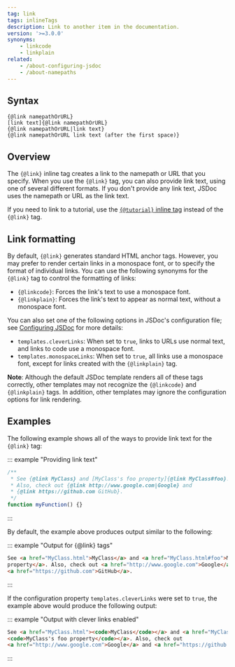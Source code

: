 ```yaml
---
tag: link
tags: inlineTags
description: Link to another item in the documentation.
version: '>=3.0.0'
synonyms:
    - linkcode
    - linkplain
related:
    - /about-configuring-jsdoc
    - /about-namepaths
---
```


## Syntax

    {@link namepathOrURL}
    [link text]{@link namepathOrURL}
    {@link namepathOrURL|link text}
    {@link namepathOrURL link text (after the first space)}


## Overview

The `{@link}` inline tag creates a link to the namepath or URL that you specify. When you use the
`{@link}` tag, you can also provide link text, using one of several different formats. If you don't
provide any link text, JSDoc uses the namepath or URL as the link text.

If you need to link to a tutorial, use the [`{@tutorial}` inline tag][tutorial-inline-tag] instead
of the `{@link}` tag.

[tutorial-inline-tag]: /tags-inline-tutorial


## Link formatting

By default, `{@link}` generates standard HTML anchor tags. However, you may prefer to render certain
links in a monospace font, or to specify the format of individual links. You can use the following
synonyms for the `{@link}` tag to control the formatting of links:

+ `{@linkcode}`: Forces the link's text to use a monospace font.
+ `{@linkplain}`: Forces the link's text to appear as normal text, without a monospace font.

You can also set one of the following options in JSDoc's configuration file; see
[Configuring JSDoc][configuring] for more details:

+ `templates.cleverLinks`: When set to `true`, links to URLs use normal text, and links to code use
a monospace font.
+ `templates.monospaceLinks`: When set to `true`, all links use a monospace font, except for links
created with the `{@linkplain}` tag.

**Note**: Although the default JSDoc template renders all of these tags correctly, other templates
may not recognize the `{@linkcode}` and `{@linkplain}` tags. In addition, other templates may ignore
the configuration options for link rendering.

[configuring]: /about-configuring-jsdoc


## Examples

The following example shows all of the ways to provide link text for the `{@link}` tag:

::: example "Providing link text"

```js
/**
 * See {@link MyClass} and [MyClass's foo property]{@link MyClass#foo}.
 * Also, check out {@link http://www.google.com|Google} and
 * {@link https://github.com GitHub}.
 */
function myFunction() {}
```
:::

By default, the example above produces output similar to the following:

::: example "Output for {@link} tags"

```html
See <a href="MyClass.html">MyClass</a> and <a href="MyClass.html#foo">MyClass's foo
property</a>. Also, check out <a href="http://www.google.com">Google</a> and
<a href="https://github.com">GitHub</a>.
```
:::

If the configuration property `templates.cleverLinks` were set to `true`, the example above would
produce the following output:

::: example "Output with clever links enabled"

```html
See <a href="MyClass.html"><code>MyClass</code></a> and <a href="MyClass.html#foo">
<code>MyClass's foo property</code></a>. Also, check out
<a href="http://www.google.com">Google</a> and <a href="https://github.com">GitHub</a>.
```
:::
